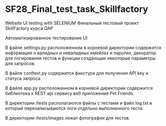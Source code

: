 # SF28_Final_test_task_Skillfactory
Website UI testing with SELENIUM 
Финальный тестовый проект SkillFactory курса QAP

Автоматизированное тестирование UI 

В файле settings.py расположенном в корневой директории содержится информация о валидных и невалидных емейлах и паролях, декоратор для логирования тестов и функции создающие некоторые параметры для запросов.

В файле conftest.py содержится фикстура для получения API key и статуса запроса

В файле app.py расположенном в корневой директории содержится библиотека к REST api сервису веб приложения Pet Friends.

В директории /tests располагаются файлы с тестами и файл log.txt в который перезаписываются логи отдельно выполненного теста.

В директории /tests/images лежат фотографии для тестов.
